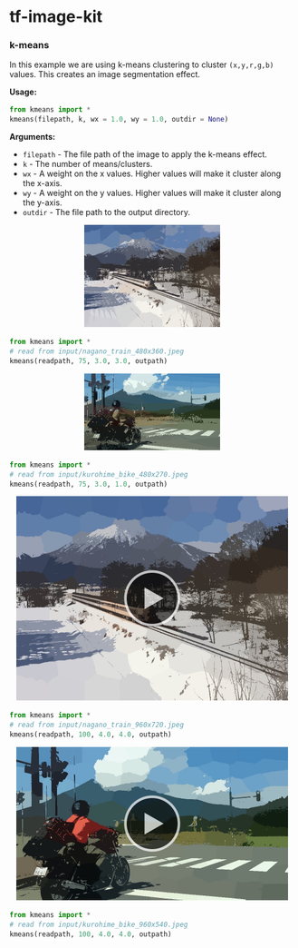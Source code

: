 # tf-image-kit

### k-means

In this example we are using k-means clustering to cluster `(x,y,r,g,b)` values. This creates an image segmentation effect.

**Usage:**

```python
from kmeans import *
kmeans(filepath, k, wx = 1.0, wy = 1.0, outdir = None)
```
**Arguments:**
- `filepath` - The file path of the image to apply the k-means effect.
- `k` - The number of means/clusters.
- `wx` - A weight on the x values. Higher values will make it cluster along the x-axis.
- `wy` - A weight on the y values. Higher values will make it cluster along the y-axis.
- `outdir` - The file path to the output directory.

<p align="center">
    <a href="docs/media/kmeans_nagano_train_480x360_k75_wx3.0_wy3.0_40f.gif"><img src="docs/media/kmeans_nagano_train_480x360_k75_wx3.0_wy3.0_40f.gif" alt="gif"  width="240"/></a>
</p>

```python
from kmeans import *
# read from input/nagano_train_480x360.jpeg
kmeans(readpath, 75, 3.0, 3.0, outpath)
```

<p align="center">
    <a href="docs/media/kmeans_kurohime_bike_480x270_k50_wx3.0_wy1.0_40f.gif"><img src="docs/media/kmeans_kurohime_bike_480x270_k50_wx3.0_wy1.0_40f.gif" alt="gif"  width="240"/></a>
</p>

```python
from kmeans import *
# read from input/kurohime_bike_480x270.jpeg
kmeans(readpath, 75, 3.0, 1.0, outpath)
```

<p align="center">
    <a href="https://drive.google.com/open?id=0By-CMfnYF6bZM0FCM1VxV0VmdEk"><img src="docs/media/kmeans_nagano_train_thumb.jpeg" alt="video"  width="480"/></a>
</p>

```python
from kmeans import *
# read from input/nagano_train_960x720.jpeg
kmeans(readpath, 100, 4.0, 4.0, outpath)
```

<p align="center">
    <a href="https://drive.google.com/open?id=0By-CMfnYF6bZSUQ4MnF1ejNQd0E"><img src="docs/media/kmeans_kurohime_bike_thumb.jpeg" alt="video"  width="480"/></a>
</p>

```python
from kmeans import *
# read from input/kurohime_bike_960x540.jpeg
kmeans(readpath, 100, 4.0, 4.0, outpath)
```
